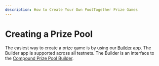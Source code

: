 ```yaml
---
description: How to Create Your Own PoolTogether Prize Games
---
```


# Creating a Prize Pool

The easiest way to create a prize game is by using our [Builder](https://builder.pooltogether.com/) app.  The Builder app is supported across all testnets.  The Builder is an interface to the [Compound Prize Pool Builder](../protocol/builders/compound-prize-pool-builder.md).

